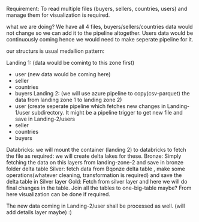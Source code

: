 Requirement: To read multiple files (buyers, sellers, countries, users) and manage them for visualization is required.

what we are doing?
We have all 4 files, buyers/sellers/countries data would not change so we can add it to the pipeline altogether. Users data would be continuously coming hence we would need to make seperate pipeline for it.

our structurs is usual medallion pattern:

Landing 1:  (data would be comintg to this zone first)
- user  (new data would be coming here)
- seller
- countries
- buyers
Landing 2:   (we will use azure pipeline to copy(csv-parquet) the data from landing zone 1 to landing zone 2)
- user   (create seperate pipeline which fetches new changes in Landing-1/user subdirectory. It might be a pipeline trigger to get new file and save in Landing-2/users
- seller
- countries
- buyers

Databricks:
we will mount the container (landing 2) to databricks to fetch the file as required:
we will create delta lakes for these. 
Bronze: Simply fetching the data on this layers from landing-zone-2 and save in bronze folder delta table
Silver: fetch data from Bqonze delta table , make some operations(whatever cleaning, transformation is required) and save the delta table in Silver layer
Gold: Fetch from silver layer and here we will do final changes in the table. Join all the tables to one-big-table maybe? From here visualization can be done if required.

The new data coming in Landing-2/user shall be processed as well. (will add details layer maybe) :)
